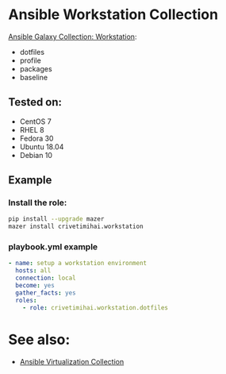 Ansible Workstation Collection
==============================

[Ansible Galaxy Collection: Workstation](https://galaxy.ansible.com/crivetimihai/workstation):

- dotfiles
- profile
- packages
- baseline

Tested on:
----------

- CentOS 7
- RHEL 8
- Fedora 30
- Ubuntu 18.04
- Debian 10

Example
-------

### Install the role:

```bash
pip install --upgrade mazer
mazer install crivetimihai.workstation
```


### playbook.yml example

```yaml
- name: setup a workstation environment
  hosts: all
  connection: local
  become: yes
  gather_facts: yes
  roles:
    - role: crivetimihai.workstation.dotfiles
```

# See also:

- [Ansible Virtualization Collection](https://galaxy.ansible.com/crivetimihai/virtualization)
